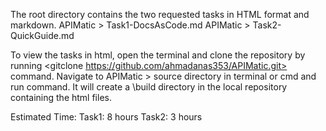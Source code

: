 The root directory contains the two requested tasks in HTML format and markdown.
APIMatic > Task1-DocsAsCode.md
APIMatic > Task2-QuickGuide.md

To view the tasks in html, open the terminal and clone the repository by running <gitclone https://github.com/ahmadanas353/APIMatic.git> command.
Navigate to APIMatic > source directory in terminal or cmd and run <make html> command.
It will create a \build directory in the local repository containing the html files.

Estimated Time: 
Task1: 8 hours
Task2: 3 hours
